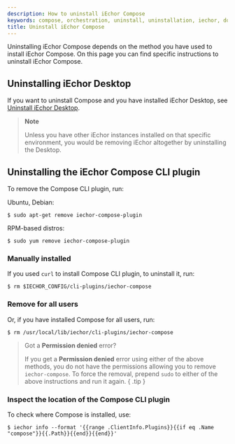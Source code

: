 ```yaml
---
description: How to uninstall iEchor Compose
keywords: compose, orchestration, uninstall, uninstallation, iechor, documentation
title: Uninstall iEchor Compose
---
```


Uninstalling iEchor Compose depends on the method you have used to install iEchor Compose. On this page you can find specific instructions to uninstall iEchor Compose.


## Uninstalling iEchor Desktop

If you want to uninstall Compose and you have installed iEchor Desktop, see [Uninstall iEchor Desktop](../../desktop/uninstall.md).

> **Note**
>
> Unless you have other iEchor instances installed on that specific environment, you would be removing iEchor altogether by uninstalling the Desktop.

## Uninstalling the iEchor Compose CLI plugin

To remove the Compose CLI plugin, run:

Ubuntu, Debian:

   ```console
   $ sudo apt-get remove iechor-compose-plugin
   ```
RPM-based distros:

   ```console
   $ sudo yum remove iechor-compose-plugin
   ```

### Manually installed

If you used `curl` to install Compose CLI plugin, to uninstall it, run:

   ```console
   $ rm $IECHOR_CONFIG/cli-plugins/iechor-compose
   ```

### Remove for all users

Or, if you have installed Compose for all users, run:

   ```console
   $ rm /usr/local/lib/iechor/cli-plugins/iechor-compose
   ```

> Got a **Permission denied** error?
>
> If you get a **Permission denied** error using either of the above
> methods, you do not have the permissions allowing you to remove
> `iechor-compose`. To force the removal, prepend `sudo` to either of the above instructions and run it again.
{ .tip }

### Inspect the location of the Compose CLI plugin

To check where Compose is installed, use:


```console
$ iechor info --format '{{range .ClientInfo.Plugins}}{{if eq .Name "compose"}}{{.Path}}{{end}}{{end}}'
```